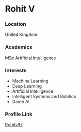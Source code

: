 # Rohit V

### Location

United Kingdom

### Academics

MSc Artificial Intelligence

### Interests

- Machine Learning
- Deep Learning
- Artificial Intelligence
- Intelligent Systems and Robitics
- Game AI

### Profile Link

[Rohitv97](https://github.com/Rohitv97)
